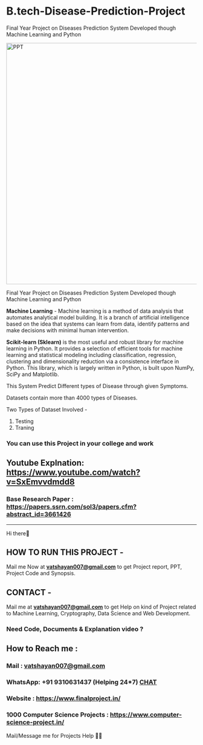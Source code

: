 # B.tech-Disease-Prediction-Project
Final Year Project on Diseases Prediction System Developed though Machine Learning and Python

<img width="637" alt="PPT" src="https://user-images.githubusercontent.com/28294942/111044428-ab4ab100-846e-11eb-889d-befda0eba644.PNG">

Final Year Project on Diseases Prediction System Developed though Machine Learning and Python

**Machine Learning** - Machine learning is a method of data analysis that automates analytical model building. It is a branch of artificial intelligence based on the idea that systems can learn from data, identify patterns and make decisions with minimal human intervention.

**Scikit-learn (Sklearn)** is the most useful and robust library for machine learning in Python. It provides a selection of efficient tools for machine learning and statistical modeling including classification, regression, clustering and dimensionality reduction via a consistence interface in Python. This library, which is largely written in Python, is built upon NumPy, SciPy and Matplotlib.

This System Predict Different types of Disease through given Symptoms. 

Datasets contain more than 4000 types of Diseases. 

Two Types of Dataset Involved -
1. Testing 
2. Traning

### You can use this Project in your college and work

## Youtube Explnation: https://www.youtube.com/watch?v=SxEmvvdmdd8

### Base Research Paper : https://papers.ssrn.com/sol3/papers.cfm?abstract_id=3661426
******************************************************************************************************************************************************************
Hi there👋
## HOW TO RUN THIS PROJECT -
Mail me Now at **vatshayan007@gmail.com** to get Project report, PPT, Project Code and Synopsis.

## CONTACT -
Mail me at **vatshayan007@gmail.com** to get Help on kind of Project related to Machine Learning, Cryptography, Data Science and Web Development. 

### Need Code, Documents & Explanation video ? 

## How to Reach me :

### Mail : vatshayan007@gmail.com 

### WhatsApp: **+91 9310631437** (Helping 24*7) **[CHAT](https://wa.me/message/CHWN2AHCPMAZK1)** 

### Website : https://www.finalproject.in/

### 1000 Computer Science Projects : https://www.computer-science-project.in/

Mail/Message me for Projects Help 🙏🏻

